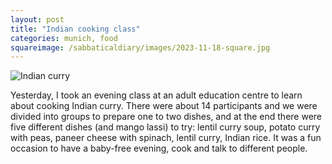 ```yaml
---
layout: post
title: "Indian cooking class"
categories: munich, food
squareimage: /sabbaticaldiary/images/2023-11-18-square.jpg
---
```

<img src="/sabbaticaldiary/images/2023-11-18.jpg" alt="Indian curry" class="center">

Yesterday, I took an evening class at an adult education centre to learn about cooking Indian curry. There were about 14 participants and we were divided into groups to prepare one to two dishes, and at the end there were five different dishes (and mango lassi) to try: lentil curry soup, potato curry with peas, paneer cheese with spinach, lentil curry, Indian rice. It was a fun occasion to have a baby-free evening, cook and talk to different people.